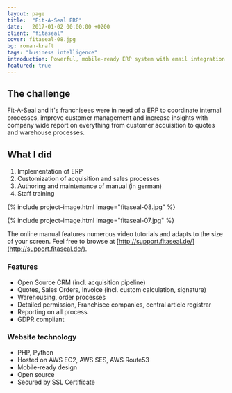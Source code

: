 ```yaml
---
layout: page
title:  "Fit-A-Seal ERP"
date:   2017-01-02 00:00:00 +0200
client: "fitaseal"
cover: fitaseal-08.jpg
bg: roman-kraft
tags: "business intelligence"
introduction: Powerful, mobile-ready ERP system with email integration.
featured: true
---
```


## The challenge

Fit-A-Seal and it's franchisees were in need of a ERP to coordinate internal processes, improve customer management and increase insights with company wide report on everything from customer acquisition to quotes and warehouse processes.

## What I did

1. Implementation of ERP
2. Customization of acquisition and sales processes
2. Authoring and maintenance of manual (in german)
3. Staff training

{% include project-image.html image="fitaseal-08.jpg" %}

{% include project-image.html image="fitaseal-07.jpg" %}

The online manual features numerous video tutorials and adapts to the size of your screen. Feel free to browse at [http://support.fitaseal.de/](http://support.fitaseal.de/).

### Features

- Open Source CRM (incl. acquisition pipeline)
- Quotes, Sales Orders, Invoice (incl. custom calculation, signature)
- Warehousing, order processes
- Detailed permission, Franchisee companies, central article registrar
- Reporting on all process
- GDPR compliant

### Website technology

- PHP, Python
- Hosted on AWS EC2, AWS SES, AWS Route53
- Mobile-ready design
- Open source
- Secured by SSL Certificate
